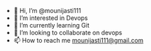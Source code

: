 - 👋 Hi, I’m @mounijasti111
- 👀 I’m interested in Devops
- 🌱 I’m currently learning Git
- 💞️ I’m looking to collaborate on devops
- 📫 How to reach me mounijasti111@gmail.com

<!---
mounijasti111/mounijasti111 is a ✨ special ✨ repository because its `README.md` (this file) appears on your GitHub profile.
You can click the Preview link to take a look at your changes.
--->
